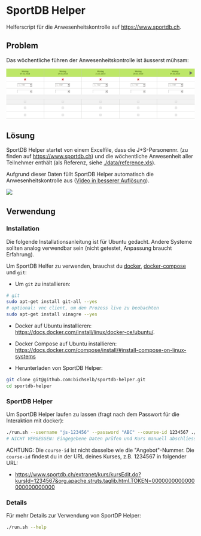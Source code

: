 # SportDB Helper

Helferscript für die Anwesenheitskontrolle auf https://www.sportdb.ch.

## Problem

Das wöchentliche führen der Anwesenheitskontrolle ist äusserst mühsam:

![](demo/empty-form.png)

## Lösung

SportDB Helper startet von einem Excelfile, dass die J+S-Personennr. (zu finden
auf https://www.sportdb.ch) und die wöchentliche Anwesenheit aller Teilnehmer
enthält (als Referenz, siehe
[./data/reference.xls](./data/reference.xls?raw=true)).

Aufgrund dieser Daten füllt SportDB Helper automatisch die Anwesenheitskontrolle aus ([Video in besserer Auflösung](demo/in-action.mp4?raw=true)).

![](demo/in-action.gif)

## Verwendung

### Installation

Die folgende Installationsanleitung ist für Ubuntu gedacht. Andere Systeme sollten analog verwendbar sein (nicht getestet, Anpassung braucht Erfahrung).

Um SportDB Helfer zu verwenden, brauchst du
[docker](https://docs.docker.com/install/),
[docker-compose](https://docs.docker.com/compose/) und `git`:

- Um `git` zu installieren:

```bash
# git
sudo apt-get install git-all --yes
# optional: vnc client, um den Prozess live zu beobachten
sudo apt-get install vinagre --yes
```

- Docker auf Ubuntu installieren:
  https://docs.docker.com/install/linux/docker-ce/ubuntu/.

- Docker Compose auf Ubuntu installieren: https://docs.docker.com/compose/install/#install-compose-on-linux-systems

- Herunterladen von SportDB Helper:

```bash
git clone git@github.com:bichselb/sportdb-helper.git
cd sportdb-helper
```

### SportDB Helper

Um SportDB Helper laufen zu lassen (fragt nach dem Passwort für die Interaktion mit docker):

```bash
./run.sh --username "js-123456" --password "ABC" --course-id 1234567 ./data/attendance.xls
# NICHT VERGESSEN: Eingegebene Daten prüfen und Kurs manuell abschliessen
```

ACHTUNG: Die `course-id` ist nicht dasselbe wie die "Angebot"-Nummer. Die
`course-id` findest du in der URL deines Kurses, z.B. 1234567 in folgender URL:

- https://www.sportdb.ch/extranet/kurs/kursEdit.do?kursId=1234567&org.apache.struts.taglib.html.TOKEN=0000000000000000000000000

### Details

Für mehr Details zur Verwendung von SportDP Helper:

```bash
./run.sh --help
```

